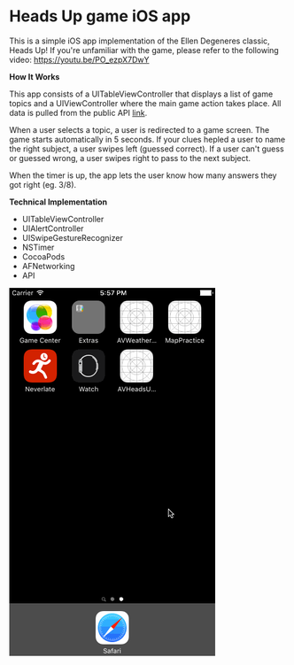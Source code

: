 # Heads Up game iOS app
This is a simple iOS app implementation of the Ellen Degeneres classic, Heads Up! If you're unfamiliar with the game, please refer to the following video: https://youtu.be/PO_ezpX7DwY  

**How It Works**

This app consists of a UITableViewController that displays a list of game topics and a UIViewController where the main game action takes place. All data is pulled from the public API [link](https://heads-up-api.herokuapp.com). 

When a user selects a topic, a user is redirected to a game screen. The game starts automatically in 5 seconds. If your clues hepled a user to name the right subject, a user swipes left (guessed correct). If a user can't guess or guessed wrong, a user swipes right to pass to the next subject.  

When the timer is up, the app lets the user know how many answers they got right (eg. 3/8). 

 
 
**Technical Implementation**


* UITableViewController    
* UIAlertController
* UISwipeGestureRecognizer 
* NSTimer     
* CocoaPods  
* AFNetworking  
* API   

![gif](https://github.com/ayunav/HeadsUp-Game-App/blob/master/HeadsUpGame.gif)




